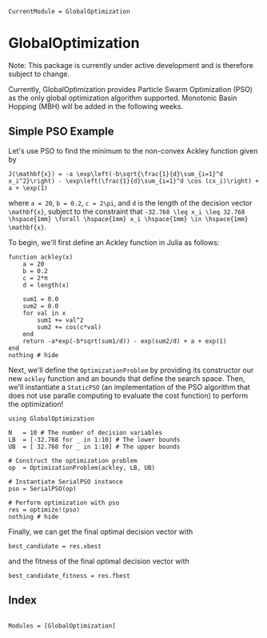 ```@meta
CurrentModule = GlobalOptimization
```

# GlobalOptimization

Note: This package is currently under active development and is therefore subject to change. 

Currently, GlobalOptimization provides Particle Swarm Optimization (PSO) as the only global optimization algorithm supported. Monotonic Basin Hopping (MBH) will be added in the following weeks.

## Simple PSO Example
Let's use PSO to find the minimum to the non-convex Ackley function given by

``J(\mathbf{x}) = -a \exp\left(-b\sqrt{\frac{1}{d}\sum_{i=1}^d x_i^2}\right) - \exp\left(\frac{1}{d}\sum_{i=1}^d \cos (cx_i)\right) + a + \exp(1)``

where ``a = 20``, ``b = 0.2``, ``c = 2\pi``, and `d` is the length of the decision vector ``\mathbf{x}``, subject to the constraint that ``-32.768 \leq x_i \leq 32.768 \hspace{1mm} \forall \hspace{1mm} x_i \hspace{1mm} \in \hspace{1mm} \mathbf{x}``.

To begin, we'll first define an Ackley function in Julia as follows:
```@example simple_ackley
function ackley(x)
    a = 20
    b = 0.2
    c = 2*π
    d = length(x)

    sum1 = 0.0
    sum2 = 0.0
    for val in x
        sum1 += val^2
        sum2 += cos(c*val)
    end
    return -a*exp(-b*sqrt(sum1/d)) - exp(sum2/d) + a + exp(1)
end
nothing # hide
```

Next, we'll define the `OptimizationProblem` by providing its constructor our new `ackley` function and an bounds that define the search space. Then, we'll instantiate a `StaticPSO` (an implementation of the PSO algorithm that does not use paralle computing to evaluate the cost function) to perform the optimization!

```@example simple_ackley
using GlobalOptimization

N   = 10 # The number of decision variables
LB  = [-32.768 for _ in 1:10] # The lower bounds
UB  = [ 32.768 for _ in 1:10] # The upper bounds

# Construct the optimization problem
op  = OptimizationProblem(ackley, LB, UB)

# Instantiate SerialPSO instance
pso = SerialPSO(op)

# Perform optimization with pso
res = optimize!(pso)
nothing # hide
```

Finally, we can get the final optimal decision vector with
```@example simple_ackley
best_candidate = res.xbest
```

and the fitness of the final optimal decision vector with
```@example simple_ackley
best_candidate_fitness = res.fbest
```

## Index
```@index
```

```@autodocs
Modules = [GlobalOptimization]
```
